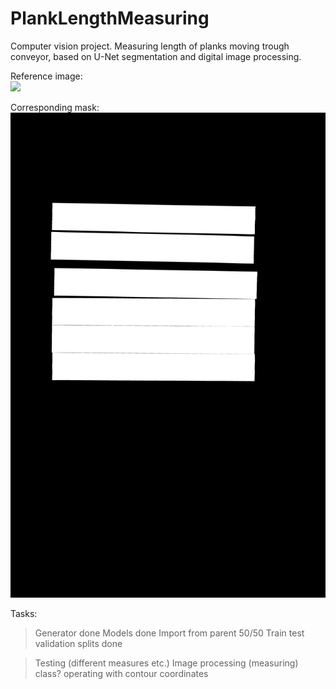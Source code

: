 # PlankLengthMeasuring
Computer vision project. Measuring length of planks moving trough conveyor, based on U-Net segmentation and digital image processing.

Reference image:  
<img src="https://github.com/lus105/PlankLengthMeasuring/blob/main/dataset_ref/images/15.jpg" width="600"/>  

Corresponding mask:  
<img src="https://github.com/lus105/PlankLengthMeasuring/blob/main/dataset_ref/masks/15.jpg" width="600"/>  


Tasks:
> Generator done
> Models done
> Import from parent 50/50
> Train test validation splits done

> Testing (different measures etc.)
> Image processing (measuring) class? operating with contour coordinates